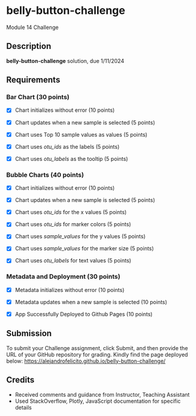 
# belly-button-challenge
Module 14 Challenge


## Description 
**belly-button-challenge** solution, due 1/11/2024


## Requirements 
### Bar Chart (30 points)
- [X] Chart initializes without error (10 points)
- [X] Chart updates when a new sample is selected (5 points)
- [X] Chart uses Top 10 sample values as values (5 points)
- [X] Chart uses *otu_ids* as the labels (5 points)
- [X] Chart uses *otu_labels* as the tooltip (5 points)


### Bubble Charts (40 points)
- [X] Chart initializes without error (10 points)
- [X] Chart updates when a new sample is selected (5 points)
- [X] Chart uses *otu_ids* for the x values (5 points)
- [X] Chart uses *otu_ids* for marker colors (5 points)
- [X] Chart uses *sample_values* for the y values (5 points)
- [X] Chart uses *sample_values* for the marker size (5 points)
- [X] Chart uses *otu_labels* for text values (5 points)


### Metadata and Deployment (30 points)
- [X] Metadata initializes without error (10 points)
- [X] Metadata updates when a new sample is selected (10 points)
- [X] App Successfully Deployed to Github Pages (10 points)


## Submission
To submit your Challenge assignment, click Submit, and then provide the URL of your GitHub repository for grading.
Kindly find the page deployed below:
https://alejandrofelicito.github.io/belly-button-challenge/


## Credits 
* Received comments and guidance from Instructor, Teaching Assistant
* Used StackOverflow, Plotly, JavaScript documentation for specific details

